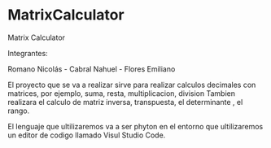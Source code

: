 # MatrixCalculator
Matrix Calculator

Integrantes:

Romano Nicolás -
Cabral Nahuel -
Flores Emiliano

El proyecto que se va a realizar sirve para realizar calculos decimales con matrices, por ejemplo, suma, resta, multiplicacion, division
Tambien realizara el calculo de matriz inversa, transpuesta, el determinante , el rango.

El lenguaje que ultilizaremos va a ser phyton en el entorno que ultilizaremos un editor de codigo llamado Visul Studio Code.


